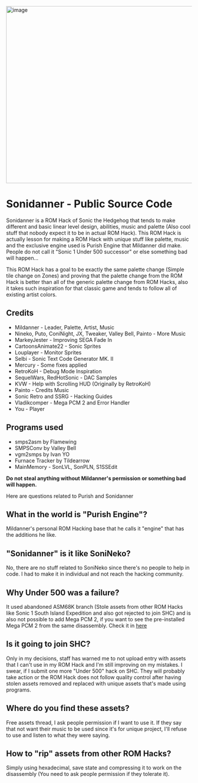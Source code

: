<img width="640" height="480" alt="image" src="https://github.com/user-attachments/assets/94867adf-61cd-4892-8bd5-de2886d3d106" />

# Sonidanner - Public Source Code
Sonidanner is a ROM Hack of Sonic the Hedgehog that tends to make different and basic linear level design, abilities, music and palette (Also cool stuff that nobody expect it to be in actual ROM Hack). This ROM Hack is actually lesson for making a ROM Hack with unique stuff like palette, music and the exclusive engine used is Purish Engine that Mildanner did make. People do not call it "Sonic 1 Under 500 successor" or else something bad will happen...

This ROM Hack has a goal to be exactly the same palette change (Simple tile change on Zones) and proving that the palette change from the ROM Hack is better than all of the generic palette change from ROM Hacks, also it takes such inspiration for that classic game and tends to follow all of existing artist colors.

## Credits
* Mildanner - Leader, Palette, Artist, Music
* Nineko, Puto, ConiNight, JX, Tweaker, Valley Bell, Painto - More Music
* MarkeyJester - Improving SEGA Fade In
* CartoonsAnimate22 - Sonic Sprites
* Louplayer - Monitor Sprites
* Selbi - Sonic Text Code Generator MK. II
* Mercury - Some fixes applied
* RetroKoH - Debug Mode Inspiration
* SequelWars, RedHotSonic - DAC Samples
* KVW - Help with Scrolling HUD (Originally by RetroKoH)
* Painto - Credits Music
* Sonic Retro and SSRG - Hacking Guides
* Vladikcomper - Mega PCM 2 and Error Handler
* You - Player
## Programs used
* smps2asm by Flamewing
* SMPSConv by Valley Bell
* vgm2smps by Ivan YO
* Furnace Tracker by Tildearrow
* MainMemory - SonLVL, SonPLN, S1SSEdit

**Do not steal anything without Mildanner's permission or something bad will happen.**

Here are questions related to Purish and Sonidanner
## What in the world is "Purish Engine"?
Mildanner's personal ROM Hacking base that he calls it "engine" that has the additions he like.
## "Sonidanner" is it like SoniNeko?
No, there are no stuff related to SoniNeko since there's no people to help in code. I had to make it in individual and not reach the hacking community.
## Why Under 500 was a failure?
It used abandoned ASM68K branch (Stole assets from other ROM Hacks like Sonic 1 South Island Expedition and also got rejected to join SHC) and is also not possible to add Mega PCM 2, if you want to see the pre-installed Mega PCM 2 from the same disassembly. Check it in [here](https://github.com/mildannerofc/s1disasm-asm68k-megapcm2)
## Is it going to join SHC?
Only in my decisions, staff has warned me to not upload entry with assets that I can't use in my ROM Hack and I'm still improving on my mistakes. I swear, if I submit one more "Under 500" hack on SHC. They will probably take action or the ROM Hack does not follow quality control after having stolen assets removed and replaced with unique assets that's made using programs.
## Where do you find these assets?
Free assets thread, I ask people permission if I want to use it. If they say that not want their music to be used since it's for unique project, I'll refuse to use and listen to what they were saying.
## How to "rip" assets from other ROM Hacks?
Simply using hexadecimal, save state and compressing it to work on the disassembly (You need to ask people permission if they tolerate it).
